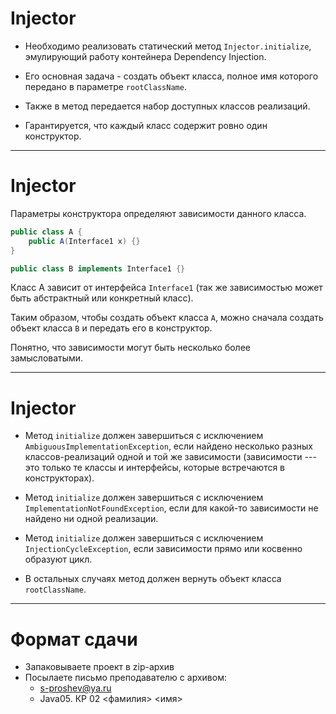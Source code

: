 # Injector

* Необходимо реализовать статический метод `Injector.initialize`, эмулирующий работу контейнера Dependency Injection.

* Его основная задача - создать объект класса, полное имя которого передано в параметре `rootClassName`.

* Также в метод передается набор доступных классов реализаций.

* Гарантируется, что каждый класс содержит ровно один конструктор.

---

# Injector

Параметры конструктора определяют зависимости данного класса.

```java
public class A {
    public A(Interface1 x) {}
}

public class B implements Interface1 {}
```

Класс A зависит от интерфейса `Interface1` (так же зависимостью может быть абстрактный или конкретный класс).

Таким образом, чтобы создать объект класса `A`, можно сначала создать объект класса `B` и передать его в конструктор.

Понятно, что зависимости могут быть несколько более замысловатыми.

---

# Injector

* Метод `initialize` должен завершиться с исключением `AmbiguousImplementationException`, если найдено несколько разных классов-реализаций одной и той же зависимости (зависимости --- это только те классы и интерфейсы, которые встречаются в конструкторах).

* Метод `initialize` должен завершиться с исключением `ImplementationNotFoundException`, если для какой-то зависимости не найдено ни одной реализации.

* Метод `initialize` должен завершиться с исключением `InjectionCycleException`, если зависимости прямо или косвенно образуют цикл.

* В остальных случаях метод должен вернуть объект класса `rootClassName`.

---

# Формат сдачи

* Запаковываете проект в zip-архив
* Посылаете письмо преподавателю c архивом:
    * s-proshev@ya.ru
    * Java05. КР 02 &lt;фамилия&gt; &lt;имя&gt;